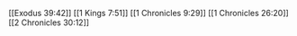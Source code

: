 [[Exodus 39:42]]
[[1 Kings 7:51]]
[[1 Chronicles 9:29]]
[[1 Chronicles 26:20]]
[[2 Chronicles 30:12]]
